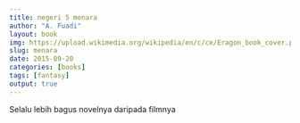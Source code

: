 ```yaml
---
title: negeri 5 menara
author: "A. Fuadi"
layout: book
img: https://upload.wikimedia.org/wikipedia/en/c/ce/Eragon_book_cover.png
slug: menara
date: 2015-09-20
categories: [books]
tags: [fantasy]
output: true
---
```


Selalu lebih bagus novelnya daripada filmnya
